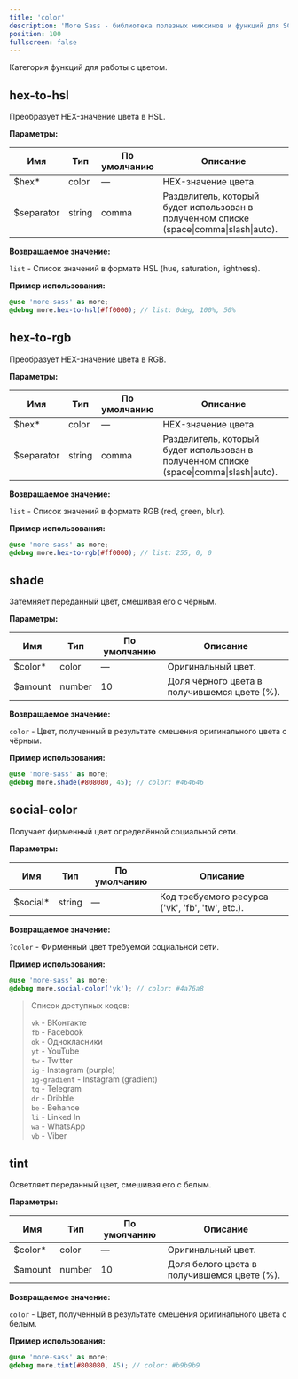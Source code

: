 ```yaml
---
title: 'color'
description: 'More Sass - библиотека полезных миксинов и функций для SCSS.'
position: 100
fullscreen: false
---
```


Категория функций для работы с цветом.

## hex-to-hsl

Преобразует HEX-значение цвета в HSL.

**Параметры:**

| Имя        | Тип    | По умолчанию | Описание                                                                                |
|------------|--------|--------------|-----------------------------------------------------------------------------------------|
| $hex*      | color  | —            | HEX-значение цвета.                                                                     |
| $separator | string | comma        | Разделитель, который будет использован в полученном списке (space\|comma\|slash\|auto). |

**Возвращаемое значение:**

`list` - Список значений в формате HSL (hue, saturation, lightness).

**Пример использования:**

```scss
@use 'more-sass' as more;
@debug more.hex-to-hsl(#ff0000); // list: 0deg, 100%, 50%
```

## hex-to-rgb

Преобразует HEX-значение цвета в RGB.

**Параметры:**

| Имя        | Тип    | По умолчанию | Описание                                                                                |
|------------|--------|--------------|-----------------------------------------------------------------------------------------|
| $hex*      | color  | —            | HEX-значение цвета.                                                                     |
| $separator | string | comma        | Разделитель, который будет использован в полученном списке (space\|comma\|slash\|auto). |

**Возвращаемое значение:**

`list` - Список значений в формате RGB (red, green, blur).

**Пример использования:**

```scss
@use 'more-sass' as more;
@debug more.hex-to-rgb(#ff0000); // list: 255, 0, 0
```

## shade

Затемняет переданный цвет, смешивая его с чёрным.

**Параметры:**

| Имя     | Тип    | По умолчанию | Описание                                     |
|---------|--------|--------------|----------------------------------------------|
| $color* | color  | —            | Оригинальный цвет.                           |
| $amount | number | 10           | Доля чёрного цвета в получившемся цвете (%). |

**Возвращаемое значение:**

`color` - Цвет, полученный в результате смешения оригинального цвета с чёрным.

**Пример использования:**

```scss
@use 'more-sass' as more;
@debug more.shade(#808080, 45); // color: #464646
```

## social-color

Получает фирменный цвет определённой социальной сети.

**Параметры:**

| Имя      | Тип    | По умолчанию | Описание                                         |
|----------|--------|--------------|--------------------------------------------------|
| $social* | string | —            | Код требуемого ресурса ('vk', 'fb', 'tw', etc.). |

**Возвращаемое значение:**

`?color` - Фирменный цвет требуемой социальной сети.

**Пример использования:**

```scss
@use 'more-sass' as more;
@debug more.social-color('vk'); // color: #4a76a8
```

> Список доступных кодов:
> 
> `vk` - ВКонтакте  
> `fb` - Facebook  
> `ok` - Однокласники  
> `yt` - YouTube  
> `tw` - Twitter  
> `ig` - Instagram (purple)  
> `ig-gradient` - Instagram (gradient)  
> `tg` - Telegram  
> `dr` - Dribble  
> `be` - Behance  
> `li` - Linked In  
> `wa` - WhatsApp  
> `vb` - Viber

## tint

Осветляет переданный цвет, смешивая его с белым.

**Параметры:**

| Имя     | Тип    | По умолчанию | Описание                                    |
|---------|--------|--------------|---------------------------------------------|
| $color* | color  | —            | Оригинальный цвет.                          |
| $amount | number | 10           | Доля белого цвета в получившемся цвете (%). |

**Возвращаемое значение:**

`color` - Цвет, полученный в результате смешения оригинального цвета с белым.

**Пример использования:**

```scss
@use 'more-sass' as more;
@debug more.tint(#808080, 45); // color: #b9b9b9
```
